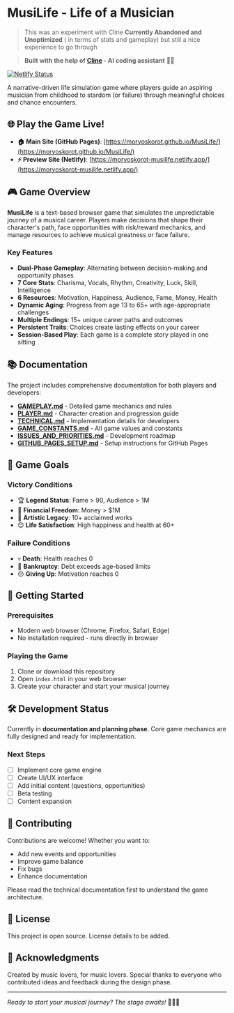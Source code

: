 # MusiLife - Life of a Musician
> This was an experiment with Cline
> **Currently Abandoned and Unoptimized** ( in terms of stats and gameplay) but still a nice experience to go through

> **Built with the help of [Cline](https://github.com/cline/cline) - AI coding assistant** 🤖✨

[![Netlify Status](https://api.netlify.com/api/v1/badges/53827084-33e1-4206-9c13-91adf1ae588b/deploy-status)](https://app.netlify.com/projects/moryoskorot-musilife/deploys)

A narrative-driven life simulation game where players guide an aspiring musician from childhood to stardom (or failure) through meaningful choices and chance encounters.

## 🌐 **Play the Game Live!**
- **🏠 Main Site (GitHub Pages)**: [https://moryoskorot.github.io/MusiLife/](https://moryoskorot.github.io/MusiLife/)
- **⚡ Preview Site (Netlify)**: [https://moryoskorot-musilife.netlify.app/](https://moryoskorot-musilife.netlify.app/)

## 🎮 Game Overview

**MusiLife** is a text-based browser game that simulates the unpredictable journey of a musical career. Players make decisions that shape their character's path, face opportunities with risk/reward mechanics, and manage resources to achieve musical greatness or face failure.

### Key Features

- **Dual-Phase Gameplay**: Alternating between decision-making and opportunity phases
- **7 Core Stats**: Charisma, Vocals, Rhythm, Creativity, Luck, Skill, Intelligence
- **6 Resources**: Motivation, Happiness, Audience, Fame, Money, Health
- **Dynamic Aging**: Progress from age 13 to 65+ with age-appropriate challenges
- **Multiple Endings**: 15+ unique career paths and outcomes
- **Persistent Traits**: Choices create lasting effects on your career
- **Session-Based Play**: Each game is a complete story played in one sitting

## 📚 Documentation

The project includes comprehensive documentation for both players and developers:

- **[GAMEPLAY.md](context/GAMEPLAY.md)** - Detailed game mechanics and rules
- **[PLAYER.md](context/PLAYER.md)** - Character creation and progression guide
- **[TECHNICAL.md](context/TECHNICAL.md)** - Implementation details for developers
- **[GAME_CONSTANTS.md](context/GAME_CONSTANTS.md)** - All game values and constants
- **[ISSUES_AND_PRIORITIES.md](context/ISSUES_AND_PRIORITIES.md)** - Development roadmap
- **[GITHUB_PAGES_SETUP.md](context/GITHUB_PAGES_SETUP.md)** - Setup instructions for GitHub Pages

## 🎯 Game Goals

### Victory Conditions
- 🏆 **Legend Status**: Fame > 90, Audience > 1M
- 💎 **Financial Freedom**: Money > $1M
- 🎨 **Artistic Legacy**: 10+ acclaimed works
- 😊 **Life Satisfaction**: High happiness and health at 60+

### Failure Conditions
- 💀 **Death**: Health reaches 0
- 💸 **Bankruptcy**: Debt exceeds age-based limits
- 😔 **Giving Up**: Motivation reaches 0

## 🚀 Getting Started

### Prerequisites
- Modern web browser (Chrome, Firefox, Safari, Edge)
- No installation required - runs directly in browser

### Playing the Game
1. Clone or download this repository
2. Open `index.html` in your web browser
3. Create your character and start your musical journey

## 🛠️ Development Status

Currently in **documentation and planning phase**. Core game mechanics are fully designed and ready for implementation.

### Next Steps
- [ ] Implement core game engine
- [ ] Create UI/UX interface
- [ ] Add initial content (questions, opportunities)
- [ ] Beta testing
- [ ] Content expansion

## 🤝 Contributing

Contributions are welcome! Whether you want to:
- Add new events and opportunities
- Improve game balance
- Fix bugs
- Enhance documentation

Please read the technical documentation first to understand the game architecture.

## 📝 License

This project is open source. License details to be added.

## 🎵 Acknowledgments

Created by music lovers, for music lovers. Special thanks to everyone who contributed ideas and feedback during the design phase.

---

*Ready to start your musical journey? The stage awaits!* 🎸🎤🎹
